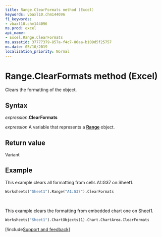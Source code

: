 ```yaml
---
title: Range.ClearFormats method (Excel)
keywords: vbaxl10.chm144096
f1_keywords:
- vbaxl10.chm144096
ms.prod: excel
api_name:
- Excel.Range.ClearFormats
ms.assetid: 37777379-857a-f4c7-86aa-b109d5f25757
ms.date: 05/10/2019
localization_priority: Normal
---
```



# Range.ClearFormats method (Excel)

Clears the formatting of the object.


## Syntax

_expression_.**ClearFormats**

_expression_ A variable that represents a **[Range](excel.range(object).md)** object.


## Return value

Variant


## Example

This example clears all formatting from cells A1:G37 on Sheet1.

```vb
Worksheets("Sheet1").Range("A1:G37").ClearFormats
```

<br/>

This example clears the formatting from embedded chart one on Sheet1.

```vb
Worksheets("Sheet1").ChartObjects(1).Chart.ChartArea.ClearFormats
```



[!include[Support and feedback](~/includes/feedback-boilerplate.md)]
